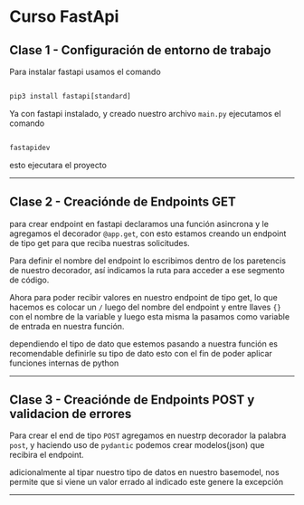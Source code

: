 # Curso FastApi

## Clase 1 - Configuración de entorno de trabajo

Para instalar fastapi usamos el comando 

```python

pip3 install fastapi[standard]

```

Ya con fastapi instalado, y creado nuestro archivo `main.py` ejecutamos el comando

```python

fastapidev

```

esto ejecutara el proyecto

---

## Clase 2 - Creaciónde de Endpoints GET

para crear endpoint en fastapi declaramos una función asincrona y le agregamos el decorador `@app.get`, con esto estamos creando un endpoint de tipo get para que reciba nuestras solicitudes.

Para definir el nombre del endpoint lo escribimos dentro de los paretencis de nuestro decorador, así indicamos la ruta para acceder a ese segmento de código.

Ahora para poder recibir valores en nuestro endpoint de tipo get, lo que hacemos es colocar un `/` luego del nombre del endpoint y entre llaves `{}` con el nombre de la variable y luego esta misma la pasamos como variable de entrada en nuestra función.

dependiendo el tipo de dato que estemos pasando a nuestra función es recomendable definirle su tipo de dato esto con el fin de poder aplicar funciones internas de python

---

## Clase 3 - Creaciónde de Endpoints POST y validacion de errores

Para crear el end de tipo `POST` agregamos en nuestrp decorador la palabra `post`, y haciendo uso de `pydantic` podemos crear modelos(json) que recibira el endpoint.

adicionalmente al tipar nuestro tipo de datos en nuestro basemodel, nos permite que si viene un valor errado al indicado este genere la excepción

---

